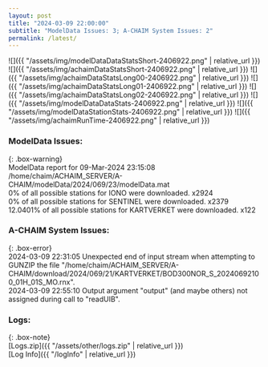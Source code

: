 ```yaml
---
layout: post
title: "2024-03-09 22:00:00"
subtitle: "ModelData Issues: 3; A-CHAIM System Issues: 2"
permalink: /latest/
---
```


![]({{ "/assets/img/modelDataDataStatsShort-2406922.png" | relative_url }})
![]({{ "/assets/img/achaimDataStatsShort-2406922.png" | relative_url }})
![]({{ "/assets/img/achaimDataStatsLong00-2406922.png" | relative_url }})
![]({{ "/assets/img/achaimDataStatsLong01-2406922.png" | relative_url }})
![]({{ "/assets/img/achaimDataStatsLong02-2406922.png" | relative_url }})
![]({{ "/assets/img/modelDataDataStats-2406922.png" | relative_url }})
![]({{ "/assets/img/modelDataStationStats-2406922.png" | relative_url }})
![]({{ "/assets/img/achaimRunTime-2406922.png" | relative_url }})


### ModelData Issues:  
  
{: .box-warning}  
 ModelData report for 09-Mar-2024 23:15:08   
 /home/chaim/ACHAIM_SERVER/A-CHAIM/modelData/2024/069/23/modelData.mat   
 0% of all possible stations for IONO were downloaded. x2924   
 0% of all possible stations for SENTINEL were downloaded. x2379   
 12.0401% of all possible stations for KARTVERKET were downloaded. x122   
  
### A-CHAIM System Issues:  
  
{: .box-error}  
2024-03-09 22:31:05 Unexpected end of input stream when attempting to GUNZIP the file "/home/chaim/ACHAIM_SERVER/A-CHAIM/download/2024/069/21/KARTVERKET/BOD300NOR_S_20240692100_01H_01S_MO.rnx".  
2024-03-09 22:55:10 Output argument "output" (and maybe others) not assigned during call to "readUIB".  

### Logs:  
  
{: .box-note}  
[Logs.zip]({{ "/assets/other/logs.zip" | relative_url }})  
[Log Info]({{ "/logInfo" | relative_url }})  

